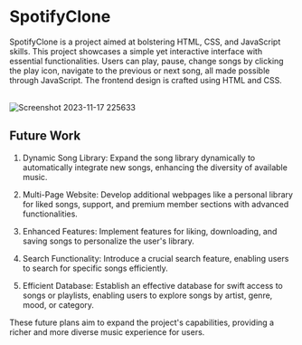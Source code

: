 <h1>SpotifyClone</h1>
SpotifyClone is a project aimed at bolstering HTML, CSS, and JavaScript skills. This project showcases a simple yet interactive interface with essential functionalities. Users can play, pause, change songs by clicking the play icon, navigate to the previous or next song, all made possible through JavaScript. The frontend design is crafted using HTML and CSS.
<br>
<br>

![Screenshot 2023-11-17 225633](https://github.com/Vipinsain08/SpotifyClone/assets/98072648/ae163f7d-32cf-4255-b1c9-a0a604e0e740)

<H2>Future Work</H2>

1. Dynamic Song Library: Expand the song library dynamically to automatically integrate new songs, enhancing the diversity of available music.

2. Multi-Page Website: Develop additional webpages like a personal library for liked songs, support, and premium member sections with advanced functionalities.

3. Enhanced Features: Implement features for liking, downloading, and saving songs to personalize the user's library.

4. Search Functionality: Introduce a crucial search feature, enabling users to search for specific songs efficiently.

5. Efficient Database: Establish an effective database for swift access to songs or playlists, enabling users to explore songs by artist, genre, mood, or category.

These future plans aim to expand the project's capabilities, providing a richer and more diverse music experience for users.
